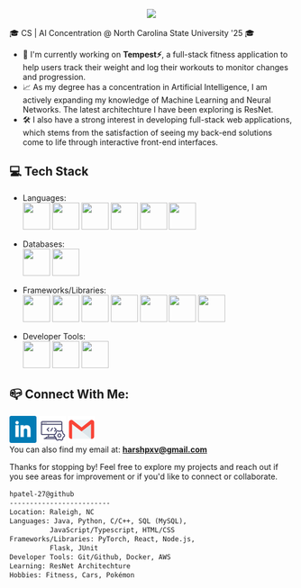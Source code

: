 <p align="center">
  <img src="https://capsule-render.vercel.app/api?type=waving&color=614a9b&height=250&section=header&text=Hi,%20I'm%20Harsh%20Patel!&fontSize=60" />
</p>

🎓 CS | AI Concentration @ North Carolina State University '25 🎓
- 🚧 I'm currently working on <a href="https://github.com/hpatel-27/Tempest-Fitness" style="text-decoration:none; color:inherit;"><b style="text-decoration: none; color: inherit;">Tempest⚡</b></a>, a full-stack fitness application to help users track their weight and log their workouts to monitor changes and progression.
- 📈 As my degree has a concentration in Artificial Intelligence, I am actively expanding my knowledge of Machine Learning and Neural Networks. The latest architechture I have been exploring is ResNet. 
- 🛠️ I also have a strong interest in developing full-stack web applications, which stems from the satisfaction of seeing my back-end solutions come to life through interactive front-end interfaces.
## 💻 Tech Stack
- Languages: \
            <img src="https://cdn.jsdelivr.net/gh/devicons/devicon@latest/icons/java/java-original.svg" width=48 height=48 />
            <img src="https://cdn.jsdelivr.net/gh/devicons/devicon@latest/icons/python/python-original.svg" width=48 height=48 />
            <img src="https://cdn.jsdelivr.net/gh/devicons/devicon@latest/icons/c/c-original.svg" width=48 height=48 />
            <img src="https://cdn.jsdelivr.net/gh/devicons/devicon@latest/icons/javascript/javascript-original.svg" width=48 height=48 />
            <img src="https://cdn.jsdelivr.net/gh/devicons/devicon@latest/icons/html5/html5-original.svg" width=48 height=48 />
            <img src="https://cdn.jsdelivr.net/gh/devicons/devicon@latest/icons/css3/css3-original.svg" width=48 height=48 />
          
- Databases: \
            <img src="https://cdn.jsdelivr.net/gh/devicons/devicon@latest/icons/mysql/mysql-original-wordmark.svg" width=48 height=48 />
            <img src="https://cdn.jsdelivr.net/gh/devicons/devicon@latest/icons/mariadb/mariadb-original-wordmark.svg" width=48 height=48 />

- Frameworks/Libraries: \
            <img src="https://cdn.jsdelivr.net/gh/devicons/devicon@latest/icons/spring/spring-original.svg" width=48 height=48 />
            <img src="https://cdn.jsdelivr.net/gh/devicons/devicon@latest/icons/react/react-original.svg" width=48 height=48 />
            <img src="https://cdn.jsdelivr.net/gh/devicons/devicon@latest/icons/bootstrap/bootstrap-original.svg" width=48 height=48 />
            <img src="https://cdn.jsdelivr.net/gh/devicons/devicon@latest/icons/pytorch/pytorch-original.svg" width=48 height=48 />
            <img src="https://cdn.jsdelivr.net/gh/devicons/devicon@latest/icons/scikitlearn/scikitlearn-original.svg" width=48 height=48 />
            <img src="https://cdn.jsdelivr.net/gh/devicons/devicon@latest/icons/nodejs/nodejs-original-wordmark.svg" width=48 height=48 />
            <img src="https://cdn.jsdelivr.net/gh/devicons/devicon@latest/icons/junit/junit-plain-wordmark.svg" width=48 height=48 />
          
          
- Developer Tools: \
            <img src="https://cdn.jsdelivr.net/gh/devicons/devicon@latest/icons/git/git-original-wordmark.svg" width=48 height=48 />
            <img src="https://cdn.jsdelivr.net/gh/devicons/devicon@latest/icons/docker/docker-original.svg" width=48 height=48 />
            <img src="https://cdn.jsdelivr.net/gh/devicons/devicon@latest/icons/amazonwebservices/amazonwebservices-original-wordmark.svg" width=48 height=48 />
          
## 📪 Connect With Me:
[![LinkedIn](./assets/linkedin_icon.png)](https://www.linkedin.com/in/harsh-patel10/)
[![Portfolio](./assets/website_icon.png)](https://hpatel-27.github.io/)
[![Email](./assets/gmail_icon.png)](mailto:harshpxv@gmail.com) \
You can also find my email at: [**harshpxv@gmail.com**](mailto:harshpxv@gmail.com)

Thanks for stopping by! Feel free to explore my projects and reach out if you see areas for improvement or if you'd like to connect or collaborate.
```
hpatel-27@github
-------------------------
Location: Raleigh, NC
Languages: Java, Python, C/C++, SQL (MySQL),
          JavaScript/Typescript, HTML/CSS
Frameworks/Libraries: PyTorch, React, Node.js,
          Flask, JUnit
Developer Tools: Git/Github, Docker, AWS
Learning: ResNet Architechture
Hobbies: Fitness, Cars, Pokémon
```
